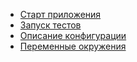 - [Старт приложения](./GETTING-STARTED.md)
- [Запуск тестов](./TESTS.md)
- [Описание конфигурации](./CONFIGURATION.md)
- [Переменные окружения](./ENVIRONMENT.md)
